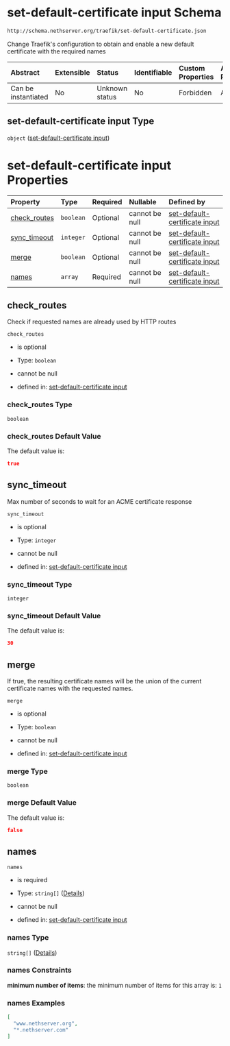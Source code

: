 # set-default-certificate input Schema

```txt
http://schema.nethserver.org/traefik/set-default-certificate.json
```

Change Traefik's configuration to obtain and enable a new default certificate with the required names

| Abstract            | Extensible | Status         | Identifiable | Custom Properties | Additional Properties | Access Restrictions | Defined In                                                                                  |
| :------------------ | :--------- | :------------- | :----------- | :---------------- | :-------------------- | :------------------ | :------------------------------------------------------------------------------------------ |
| Can be instantiated | No         | Unknown status | No           | Forbidden         | Allowed               | none                | [set-default-certificate.json](traefik/set-default-certificate.json "open original schema") |

## set-default-certificate input Type

`object` ([set-default-certificate input](set-default-certificate.md))

# set-default-certificate input Properties

| Property                       | Type      | Required | Nullable       | Defined by                                                                                                                                                                       |
| :----------------------------- | :-------- | :------- | :------------- | :------------------------------------------------------------------------------------------------------------------------------------------------------------------------------- |
| [check\_routes](#check_routes) | `boolean` | Optional | cannot be null | [set-default-certificate input](set-default-certificate-properties-check_routes.md "http://schema.nethserver.org/traefik/set-default-certificate.json#/properties/check_routes") |
| [sync\_timeout](#sync_timeout) | `integer` | Optional | cannot be null | [set-default-certificate input](set-default-certificate-properties-sync_timeout.md "http://schema.nethserver.org/traefik/set-default-certificate.json#/properties/sync_timeout") |
| [merge](#merge)                | `boolean` | Optional | cannot be null | [set-default-certificate input](set-default-certificate-properties-merge.md "http://schema.nethserver.org/traefik/set-default-certificate.json#/properties/merge")               |
| [names](#names)                | `array`   | Required | cannot be null | [set-default-certificate input](set-default-certificate-properties-names.md "http://schema.nethserver.org/traefik/set-default-certificate.json#/properties/names")               |

## check\_routes

Check if requested names are already used by HTTP routes

`check_routes`

* is optional

* Type: `boolean`

* cannot be null

* defined in: [set-default-certificate input](set-default-certificate-properties-check_routes.md "http://schema.nethserver.org/traefik/set-default-certificate.json#/properties/check_routes")

### check\_routes Type

`boolean`

### check\_routes Default Value

The default value is:

```json
true
```

## sync\_timeout

Max number of seconds to wait for an ACME certificate response

`sync_timeout`

* is optional

* Type: `integer`

* cannot be null

* defined in: [set-default-certificate input](set-default-certificate-properties-sync_timeout.md "http://schema.nethserver.org/traefik/set-default-certificate.json#/properties/sync_timeout")

### sync\_timeout Type

`integer`

### sync\_timeout Default Value

The default value is:

```json
30
```

## merge

If true, the resulting certificate names will be the union of the current certificate names with the requested names.

`merge`

* is optional

* Type: `boolean`

* cannot be null

* defined in: [set-default-certificate input](set-default-certificate-properties-merge.md "http://schema.nethserver.org/traefik/set-default-certificate.json#/properties/merge")

### merge Type

`boolean`

### merge Default Value

The default value is:

```json
false
```

## names



`names`

* is required

* Type: `string[]` ([Details](set-default-certificate-properties-names-items.md))

* cannot be null

* defined in: [set-default-certificate input](set-default-certificate-properties-names.md "http://schema.nethserver.org/traefik/set-default-certificate.json#/properties/names")

### names Type

`string[]` ([Details](set-default-certificate-properties-names-items.md))

### names Constraints

**minimum number of items**: the minimum number of items for this array is: `1`

### names Examples

```json
[
  "www.nethserver.org",
  "*.nethserver.com"
]
```
